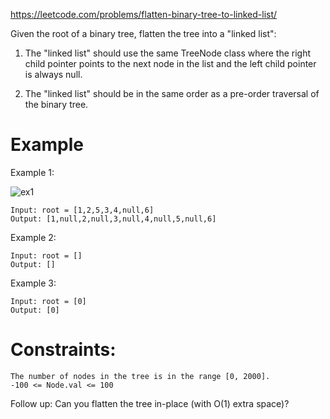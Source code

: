 https://leetcode.com/problems/flatten-binary-tree-to-linked-list/

Given the root of a binary tree, flatten the tree into a "linked list":

1. The "linked list" should use the same TreeNode class where the right child pointer points to the next node in the list and the left child pointer is always null.
    
2. The "linked list" should be in the same order as a pre-order traversal of the binary tree.

# Example

Example 1:

![ex1](https://assets.leetcode.com/uploads/2021/01/14/flaten.jpg)

```
Input: root = [1,2,5,3,4,null,6]
Output: [1,null,2,null,3,null,4,null,5,null,6]
```

Example 2:

```
Input: root = []
Output: []
```

Example 3:

```
Input: root = [0]
Output: [0]
```

# Constraints:

    The number of nodes in the tree is in the range [0, 2000].
    -100 <= Node.val <= 100


Follow up: Can you flatten the tree in-place (with O(1) extra space)?
